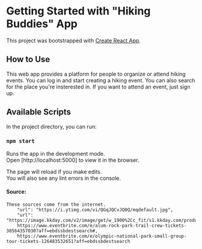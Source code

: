 

# Getting Started with "Hiking Buddies" App

This project was bootstrapped with [Create React App](https://github.com/facebook/create-react-app).

## How to Use

This web app provides a platform for people to organize or attend hiking events.
You can log in and start creating a hiking event.
You can also search for the place you're insterested in.
If you want to attend an event, just sign up.

## Available Scripts

In the project directory, you can run:

### `npm start`

Runs the app in the development mode.\
Open [http://localhost:5000] to view it in the browser.

The page will reload if you make edits.\
You will also see any lint errors in the console.

#### Source:
    These sources come from the internet.
		"url": "https://i.ytimg.com/vi/QGqJQCvJQ0Q/mqdefault.jpg",
		"url": "https://image.kkday.com/v2/image/get/w_1900%2Cc_fit/s1.kkday.com/product_23367/20190422064923_2eQYL/jpg",
        https://www.eventbrite.com/e/alum-rock-park-trail-crew-tickets-38564357030?aff=ebdssbdestsearch#,
        https://www.eventbrite.com/e/olympic-national-park-small-group-tour-tickets-126483532651?aff=ebdssbdestsearch



